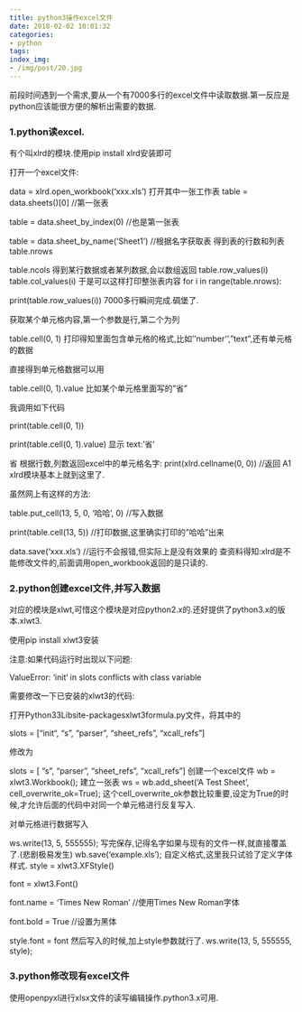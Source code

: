 ```yaml
---
title: python3操作excel文件
date: 2018-02-02 10:01:32
categories:
- python
tags:
index_img:
- /img/post/20.jpg
---
```

前段时间遇到一个需求,要从一个有7000多行的excel文件中读取数据.第一反应是python应该能很方便的解析出需要的数据.

### 1.python读excel.

有个叫xlrd的模块.使用pip install xlrd安装即可

打开一个excel文件:

data = xlrd.open_workbook(‘xxx.xls’)
打开其中一张工作表
table = data.sheets()[0] //第一张表

table = data.sheet_by_index(0) //也是第一张表

table = data.sheet_by_name(‘Sheet1’) //根据名字获取表
得到表的行数和列表
table.nrows

table.ncols
得到某行数据或者某列数据,会以数组返回
table.row_values(i)
table.col_values(i)
于是可以这样打印整张表内容
for i in range(table.nrows):

print(table.row_values(i))
7000多行瞬间完成.碉堡了.

获取某个单元格内容,第一个参数是行,第二个为列

table.cell(0, 1)
打印得知里面包含单元格的格式,比如’’number’’,”text”,还有单元格的数据

直接得到单元格数据可以用

table.cell(0, 1).value
比如某个单元格里面写的”省”

我调用如下代码

print(table.cell(0, 1))

print(table.cell(0, 1).value)
显示
text:’省’

省
根据行数,列数返回excel中的单元格名字:
print(xlrd.cellname(0, 0)) //返回 A1
xlrd模块基本上就到这里了.

虽然网上有这样的方法:

table.put_cell(13, 5, 0, ‘哈哈’, 0) //写入数据

print(table.cell(13, 5)) //打印数据,这里确实打印的”哈哈”出来

data.save(‘xxx.xls’) //运行不会报错,但实际上是没有效果的
查资料得知:xlrd是不能修改文件的,前面调用open_workbook返回的是只读的.

### 2.python创建excel文件,并写入数据
对应的模块是xlwt,可惜这个模块是对应python2.x的.还好提供了python3.x的版本.xlwt3.

使用pip install xlwt3安装

注意:如果代码运行时出现以下问题:

ValueError: ‘init‘ in slots conflicts with class variable

需要修改一下已安装的xlwt3的代码:

打开Python33Libsite-packagesxlwt3formula.py文件，将其中的

slots = [“init“, “s”, “parser”, “sheet_refs”, “xcall_refs”]

修改为

slots = [ “s”, “parser”, “sheet_refs”, “xcall_refs”]
创建一个excel文件
wb = xlwt3.Workbook();
建立一张表
ws = wb.add_sheet(‘A Test Sheet’, cell_overwrite_ok=True);
这个cell_overwrite_ok参数比较重要,设定为True的时候,才允许后面的代码中对同一个单元格进行反复写入.

对单元格进行数据写入

ws.write(13, 5, 555555);
写完保存,记得名字如果与现有的文件一样,就直接覆盖了.(悲剧极易发生)
wb.save(‘example.xls’);
自定义格式,这里我只试验了定义字体样式.
style = xlwt3.XFStyle()

font = xlwt3.Font()

font.name = ‘Times New Roman’ //使用Times New Roman字体

font.bold = True //设置为黑体

style.font = font
然后写入的时候,加上style参数就行了.
ws.write(13, 5, 555555, style);

### 3.python修改现有excel文件

使用openpyxl进行xlsx文件的读写编辑操作.python3.x可用.
